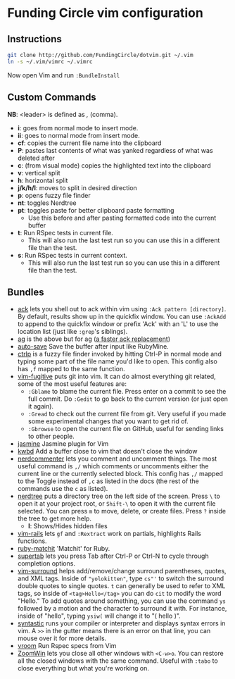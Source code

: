 # Funding Circle vim configuration

## Instructions

```bash
git clone http://github.com/FundingCircle/dotvim.git ~/.vim
ln -s ~/.vim/vimrc ~/.vimrc
```

Now open Vim and run `:BundleInstall`

## Custom Commands

**NB**: \<leader\> is defined as *,* (comma).

* **i**: goes from normal mode to insert mode.
* **ii**: goes to normal mode from insert mode.
* **<leader>cf**: copies the current file name into the clipboard
* **<leader>P**: pastes last contents of what was yanked regardless of what was deleted after
* **<ctrl>c**: (from visual mode) copies the highlighted text into the clipboard
* **<leader>v**: vertical split
* **<leader>h**: horizontal split
* **<ctrl>j/k/h/l**: moves to split in desired direction
* **<ctrl>p**: opens fuzzy file finder
* **<leader>nt**: toggles Nerdtree
* **<leader>pt**: toggles paste for better clipboard paste formatting
    * Use this before and after pasting formatted code into the current buffer
* **<leader>t**: Run RSpec tests in current file.
    * This will also run the last test run so you can use this in a different file than the test.
* **<leader>s**: Run RSpec tests in current context.
    * This will also run the last test run so you can use this in a different file than the test.

## Bundles

* [ack](https://github.com/mileszs/ack.vim) lets you shell out to ack within vim using `:Ack pattern [directory]`.  By default, results show up in the quickfix window.  You can use `:AckAdd` to append to the quickfix window or prefix 'Ack' with an 'L' to use the location list (just like `:grep`'s siblings).
* [ag](https://github.com/epmatsw/ag.vim) is the above but for ag ([a faster ack replacement](https://github.com/ggreer/the_silver_searcher))
* [auto-save](https://github.com/vim-scripts/vim-auto-save) Save the buffer after input like RubyMine.
* [ctrlp](https://github.com/kien/ctrlp.vim) is a fuzzy file finder invoked by hitting Ctrl-P in normal mode and typing some part of the file name you'd like to open.  This config also has `,f` mapped to the same function.
* [vim-fugitive](https://github.com/tpope/vim-fugitive) puts git into vim.  It can do almost everything git related, some of the most useful features are:
    * `:Gblame` to blame the current file.  Press enter on a commit to see the full commit.  Do `:Gedit` to go back to the current version (or just open it again).
    * `:Gread` to check out the current file from git.  Very useful if you made some experimental changes that you want to get rid of.
    * `:Gbrowse` to open the current file on GitHub, useful for sending links to other people.
* [jasmine](https://github.com/claco/jasmine.vim.git) Jasmine plugin for Vim
* [kwbd](https://github.com/rgarver/Kwbd.vim.git) Add a buffer close to vim that doesn't close the window
* [nerdcommenter](https://github.com/scrooloose/nerdcommenter) lets you comment and uncomment things.  The most useful command is `,/` which comments or uncomments either the current line or the currently selected block.  This config has `,/` mapped to the Toggle instead of `,c` as listed in the docs (the rest of the commands use the `c` as listed).
* [nerdtree](https://github.com/scrooloose/nerdtree) puts a directory tree on the left side of the screen.  Press `\` to open it at your project root, or `Shift-\` to open it with the current file selected.  You can press `m` to move, delete, or create files.  Press `?` inside the tree to get more help.
    * **I**: Shows/Hides hidden files
* [vim-rails](https://github.com/tpope/vim-rails) lets `gf` and `:Rextract` work on partials, highlights Rails functions.
* [ruby-matchit](https://github.com/vim-scripts/ruby-matchit.git) 'Matchit' for Ruby.
* [supertab](https://github.com/ervandew/supertab) lets you press Tab after Ctrl-P or Ctrl-N to cycle through completion options.
* [vim-surround](https://github.com/tpope/vim-surround) helps add/remove/change surround parentheses, quotes, and XML tags.  Inside of `"yolokitten"`, type `cs"'` to switch the surround double quotes to single quotes.  `t` can generally be used to refer to XML tags, so inside of `<tag>Hello</tag>` you can do `cit` to modify the word "Hello."  To add quotes around something, you can use the command `ys` followed by a motion and the character to surround it with.  For instance, inside of "hello", typing `ysiw(` will change it to "( hello )".
* [syntastic](https://github.com/scrooloose/syntastic) runs your compiler or interpreter and displays syntax errors in vim.  A `>>` in the gutter means there is an error on that line, you can mouse over it for more details.
* [vroom](https://github.com/thoughtbot/vim-rspec.gi://github.com/skalnik/vim-vroom) Run Rspec specs from Vim
* [ZoomWin](http://www.vim.org/scripts/script.php?script_id=508) lets you close all other windows with `<C-w>o`.  You can restore all the closed windows with the same command.  Useful with `:tabo` to close everything but what you're working on.


